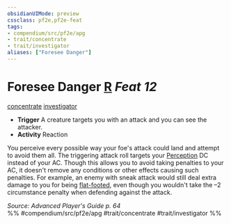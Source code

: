 ```yaml
---
obsidianUIMode: preview
cssclass: pf2e,pf2e-feat
tags:
- compendium/src/pf2e/apg
- trait/concentrate
- trait/investigator
aliases: ["Foresee Danger"]
---
```

# Foresee Danger  [R](/rules/core-rulebook/chapter-9-playing-the-game.md#Actions "Reaction") *Feat 12*  
[concentrate](/rules/traits/concentrate.md)  [investigator](/rules/traits/investigator-apg.md)  

- **Trigger** A creature targets you with an attack and you can see the attacker.
- **Activity** Reaction

You perceive every possible way your foe's attack could land and attempt to avoid them all. The triggering attack roll targets your [Perception](/compendium/skills.md#Perception) DC instead of your AC. Though this allows you to avoid taking penalties to your AC, it doesn't remove any conditions or other effects causing such penalties. For example, an enemy with sneak attack would still deal extra damage to you for being [flat-footed](/rules/conditions.md#Flat-footed), even though you wouldn't take the –2 circumstance penalty when defending against the attack.

*Source: Advanced Player's Guide p. 64*  
%% #compendium/src/pf2e/apg #trait/concentrate #trait/investigator %%